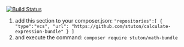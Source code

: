[![Build Status](https://travis-ci.com/stuton/calculate-expression-bundle.svg?branch=master)](https://travis-ci.org/stuton/calculate-expression-bundle)

1. add this section to your composer.json:
`"repositories":[
        {
            "type":"vcs",
            "url": "https://github.com/stuton/calculate-expression-bundle"
        }
    ]`
2. and execute the command:
`composer require stuton/math-bundle`






